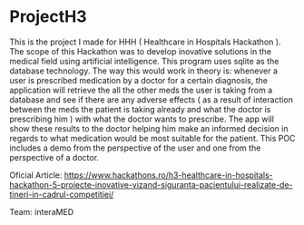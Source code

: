 # ProjectH3

This is the project I made for HHH ( Healthcare in Hospitals Hackathon ). The scope of this Hackathon was to develop inovative solutions in the medical field using artificial intelligence. This program uses sqlite as the database technology. The way this would work in theory is: whenever a user is prescribed medication by a doctor for a certain diagnosis, the application will retrieve the all the other meds the user is taking from a database and see if there are any adverse effects ( as a result of interaction between the meds the patient is taking already and what the doctor is prescribing him ) with what the doctor wants to prescribe. The app will show these results to the doctor helping him make an informed decision in regards to what medication would be most suitable for the patient. This POC includes a demo from the perspective of the user and one from the perspective of a doctor. 

Oficial Article: https://www.hackathons.ro/h3-healthcare-in-hospitals-hackathon-5-proiecte-inovative-vizand-siguranta-pacientului-realizate-de-tineri-in-cadrul-competitiei/

Team: interaMED
